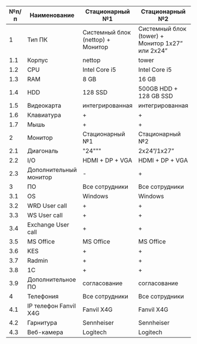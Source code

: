 |№п/п|Наименование|Стационарный №1|Стационарный №2|Мобильный №1|Мобильный VIP|
|---|---|---|---|---|---|
|1|Тип ПК|Системный блок (nettop) + Монитор|Системный блок (tower) + Монитор 1x27” или 2х24”|Ноутбук 13” + Монитор 24”|Ноутбук 13” + монитор на выбор|
|1.1|Корпус|nettop|tower|Ноутбук 13”|Ноутбук 13”|
|1.2|CPU|Intel Core i5|Intel Core i5|Intel Core i5|Intel Core i7|
|1.3|RAM|8 GB|16 GB|8 GB|16 GB|
|1.4|HDD|128 SSD|500GB HDD  + 128 GB SSD|128 SSD|512 SSD|
|1.5|Видеокарта|интегрированная|интегрированная|интегрированная|интегрированная|
|1.6|Клавиатура|+|+|+|+|
|1.7|Мышь|+|+|+|+|
|2|Монитор|Стационарный №1|Стационарный №2|Мобильный №1|Мобильный VIP|
|2.1|Диагональ|"24"""|2x24”/1x27”|"24"""|
|2.2|I/O|HDMI + DP + VGA|HDMI + DP + VGA|HDMI + DP + VGA|HDMI + DP + VGA|
|2.3|Дополнительный монитор|-|+|+|+|
|3|ПО|Все сотрудники|Все сотрудники|Все сотрудники|Все сотрудники|
|3.1|OS|Windows|Windows|Windows|Windows|
|3.2|WRD User call|+|+|+|+|
|3.3|WS User call|+|+|+|+|
|3.4|Exchange User call|+|+|+|+|
|3.5|MS Office|MS Office|MS Office|MS Office|MS Office|
|3.6|KES|+|+|+|+|
|3.7|Radmin|+|+|+|+|
|3.8|1С|+|+|+|+|
|3.9|Дополнительное ПО|согласование|согласование|согласование|согласование|
|4|Телефония|Все сотрудники|Все сотрудники|Все сотрудники|Все сотрудники|
|4.1|IP телефон Fanvil X4G|Fanvil X4G|Fanvil X4G|Fanvil X4G|Fanvil X4G|
|4.2|Гарнитура|Sennheiser|Sennheiser|Sennheiser|Jabra|
|4.3|Веб-камера|Logitech|Logitech|-|-|
